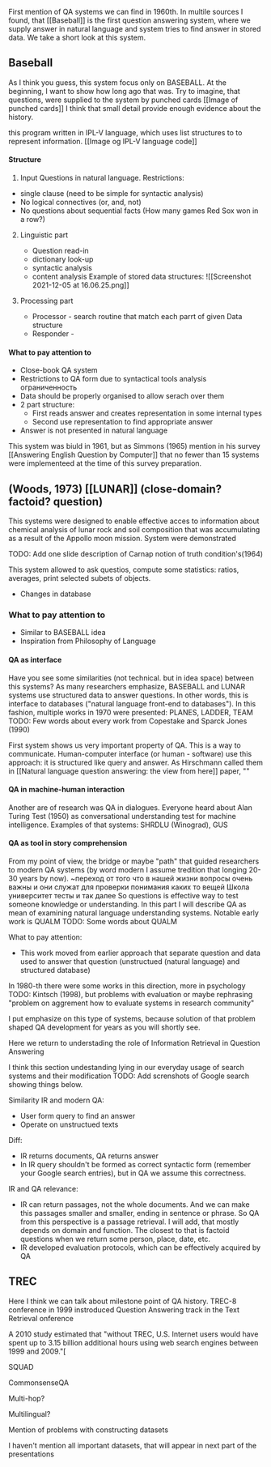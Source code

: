 
First mention of QA systems we can find in 1960th.  In multile sources I found, that [[Baseball]] is the first question answering system, where we supply answer in natural language and system tries to find answer in stored data. We take a short look at this system.

## Baseball
As I think you guess, this system focus only on BASEBALL.
At the beginning, I want to show how long ago that was. Try to imagine, that questions, were supplied to the system by punched cards
[[Image of punched cards]]
I think that small detail provide enough evidence about the history.

this program written in IPL-V language, which uses list structures to  to represent information.
[[Image og IPL-V language code]]

#### Structure
1) Input
Questions in natural language.
Restrictions:
- single clause (need to be simple for syntactic analysis)
- No logical connectives (or, and, not)
- No questions about sequential facts (How many games Red Sox won in a row?)

2) Linguistic part
	- Question read-in
	- dictionary look-up
	- syntactic analysis
	- content analysis
Example of stored data structures:
![[Screenshot 2021-12-05 at 16.06.25.png]]

3) Processing part
	- Processor  - search routine that match  each parrt of given Data structure
	- Responder - 

#### What to pay attention to
- Close-book QA system
- Restrictions to QA form due to syntactical tools analysis ограниченность
- Data should be properly organised to allow serach over them
- 2 part structure:
	- First reads answer and creates representation in some internal types 
	- Second use representation to  find appropriate answer
- Answer is not presented in natural language


This system was biuld in 1961, but as Simmons (1965) mention in his survey [[Answering English Question by Computer]]  that no fewer than 15 systems were implementeed at the time of this survey preparation.


## (Woods, 1973) [[LUNAR]] (close-domain? factoid? question)
This systems were designed to enable effective acces to information about chemical analysis of lunar rock and soil composition that was accumulating as a result of the Appollo moon mission. System were demonstrated 

TODO: Add one slide description of Carnap notion of truth condition's(1964)

This system allowed to ask questios, compute some statistics: ratios, averages, print selected subets of objects.
- Changes in database

### What to pay attention to
- Similar to BASEBALL idea
- Inspiration from Philosophy of Language 


#### QA as interface
Have you see some similarities (not technical. but in idea space) between this systems? 
As many researchers emphasize, BASEBALL and LUNAR systems use structured data to answer questions. In other words, this is interface to databases ("natural language front-end to databases").
In this fashion, multiple works in 1970 were presented: PLANES, LADDER, TEAM
TODO: Few words about every work from     Copestake and Sparck Jones (1990)

First system shows us very important property of QA. This is a way to communicate. Human-computer interface (or human - software) use this approach: it is  structured like query and answer. As  Hirschmann called them in [[Natural language question answering: the view from here]] paper, ""

#### QA in machine-human interaction
Another are of research was QA in dialogues. Everyone heard about Alan Turing Test (1950) as conversational understanding test for machine intelligence.
Examples of that systems: SHRDLU (Winograd), GUS

#### QA as tool in story comprehension
From my point of view, the bridge or maybe "path" that guided researchers to modern QA systems (by word modern I assume tredition that longing 20-30 years by now).
~переход от того что в нашей жизни вопросы очень важны и они служат для проверки понимания каких то вещей Школа университет тесты и так далее
So questions is effective way to test someone knowledge or understanding. In this part I will describe QA as mean of examining natural language understanding systems.
Notable early work is  QUALM
TODO: Some words about QUALM

What to pay attention:
- This work moved from earlier approach that separate question and data used to answer that question (unstructued (natural language) and structured database)

In 1980-th there were some works in this direction, more in psychology 
TODO: Kintsch (1998), but problems with evaluation or maybe rephrasing "problem on aggrement how to evaluate systems in research community" 

I put emphasize on this type of systems, because solution of that problem shaped QA development for years as you will shortly see. 

Here we return to understading the role of Information Retrieval in Question Answering

I think this section undestanding lying in our everyday usage of search systems and their modification 
TODO: Add screnshots of Google search showing things below.

Similarity IR and modern QA:
- User form query to find an answer
- Operate on unstructued texts

Diff:
- IR returns documents, QA returns answer
- In IR query shouldn't be formed as correct syntactic form (remember your Google search entries), but in QA we assume this correctness.

IR and QA relevance:
- IR can return passages, not the whole documents. And we can make this passages smaller and smaller, ending in sentence or phrase. So QA from this perspective is a passage retrieval. I will add, that mostly depends on domain and function. The closest to that is factoid questions when we return some person, place, date, etc.
- IR developed evaluation protocols, which can be effectively acquired by QA

## TREC
Here I think we can talk about milestone point of QA history. TREC-8 conference in 1999
instroduced Question Answering track in the Text Retrieval onference

A 2010 study estimated that "without TREC, U.S. Internet users would have spent up to 3.15 billion additional hours using web search engines between 1999 and 2009."[[](https://en.wikipedia.org/wiki/Text_Retrieval_Conference#cite_note-2010.Economic.Impact-1)






SQUAD

CommonsenseQA


Multi-hop?

Multilingual?


Mention of problems with constructing datasets


I haven't mention all important datasets, that will appear in next part of the presentations







